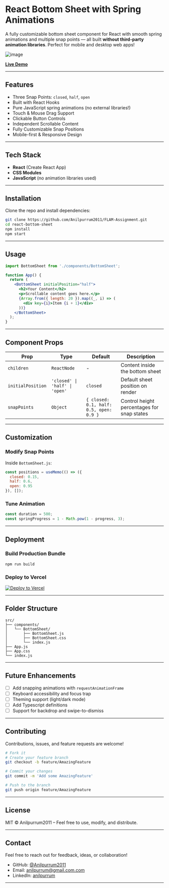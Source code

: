 #  React Bottom Sheet with Spring Animations

A fully customizable bottom sheet component for React with smooth spring animations and multiple snap points — all built **without third-party animation libraries**. Perfect for mobile and desktop web apps!

![image](https://github.com/user-attachments/assets/a9eaf2d8-a1cf-4a8f-b8c3-1a29a9f118e3)

 **[Live Demo](https://bottom-sheet-with-spring-animations.vercel.app/)** <!-- Replace with actual deployed demo link -->

---

##  Features

-  Three Snap Points: `closed`, `half`, `open`
-  Built with React Hooks
-  Pure JavaScript spring animations (no external libraries!)
-  Touch & Mouse Drag Support
-  Clickable Button Controls
-  Independent Scrollable Content
-  Fully Customizable Snap Positions
-  Mobile-first & Responsive Design

---

##  Tech Stack

- **React** (Create React App)
- **CSS Modules**
- **JavaScript** (no animation libraries used)

---

##  Installation

Clone the repo and install dependencies:

```bash
git clone https://github.com/Anilpurrum2011/FLAM-Assignment.git
cd react-bottom-sheet
npm install
npm start
```

---

##  Usage

```jsx
import BottomSheet from './components/BottomSheet';

function App() {
  return (
    <BottomSheet initialPosition="half">
      <h2>Your Content</h2>
      <p>Scrollable content goes here.</p>
      {Array.from({ length: 20 }).map((_, i) => (
        <div key={i}>Item {i + 1}</div>
      ))}
    </BottomSheet>
  );
}
```

---

##  Component Props

| Prop             | Type                              | Default   | Description                                 |
|------------------|-----------------------------------|-----------|---------------------------------------------|
| `children`       | `ReactNode`                       | -         | Content inside the bottom sheet             |
| `initialPosition`| `'closed' \| 'half' \| 'open'`    | `closed`  | Default sheet position on render            |
| `snapPoints`     | `Object`                          | `{ closed: 0.1, half: 0.5, open: 0.9 }` | Control height percentages for snap states |

---

##  Customization

### Modify Snap Points

Inside `BottomSheet.js`:

```js
const positions = useMemo(() => ({
  closed: 0.15,
  half: 0.6,
  open: 0.95
}), []);
```

### Tune Animation

```js
const duration = 500; 
const springProgress = 1 - Math.pow(1 - progress, 3); 
```

---

##  Deployment

### Build Production Bundle
```bash
npm run build
```

### Deploy to Vercel

[![Deploy to Vercel](https://vercel.com/button)](https://vercel.com/import)

---

##  Folder Structure

```
src/
├── components/
│   └── BottomSheet/
│       ├── BottomSheet.js
│       ├── BottomSheet.css
│       └── index.js
├── App.js
├── App.css
└── index.js
```

---

##  Future Enhancements

- [ ] Add snapping animations with `requestAnimationFrame`
- [ ] Keyboard accessibility and focus trap
- [ ] Theming support (light/dark mode)
- [ ] Add Typescript definitions
- [ ] Support for backdrop and swipe-to-dismiss

---

##  Contributing

Contributions, issues, and feature requests are welcome!

```bash
# Fork it
# Create your feature branch
git checkout -b feature/AmazingFeature

# Commit your changes
git commit -m 'Add some AmazingFeature'

# Push to the branch
git push origin feature/AmazingFeature


```

---

##  License

MIT © Anilpurrum2011 – Feel free to use, modify, and distribute.

---

##  Contact

Feel free to reach out for feedback, ideas, or collaboration!

- GitHub: [@Anilpurrum2011](https://github.com/Anilpurrum2011)
- Email: anilpurrum@gmail.com.com
- LinkedIn: [anilpurrum](https://www.linkedin.com/in/anilpurrum)

---


